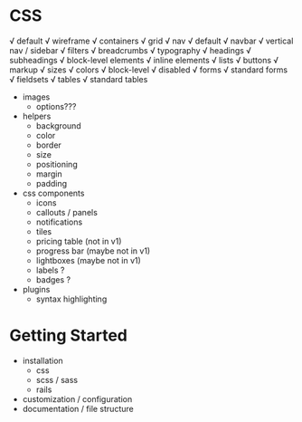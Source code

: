 # CSS

√ default
√ wireframe
    √ containers
    √ grid
√ nav
    √ default
    √ navbar
    √ vertical nav / sidebar
    √ filters
    √ breadcrumbs
√ typography
    √ headings
    √ subheadings
    √ block-level elements
    √ inline elements
    √ lists
√ buttons
    √ markup
    √ sizes
    √ colors
    √ block-level
    √ disabled
√ forms
    √ standard forms
    √ fieldsets
√ tables
    √ standard tables
* images
    * options???
* helpers
    * background
    * color
    * border
    * size
    * positioning
    * margin
    * padding
* css components
    * icons
    * callouts / panels
    * notifications
    * tiles
    * pricing table (not in v1)
    * progress bar (maybe not in v1)
    * lightboxes (maybe not in v1)
    * labels ?
    * badges ?
* plugins
    * syntax highlighting

# Getting Started

* installation
    * css
    * scss / sass
    * rails
* customization / configuration
* documentation / file structure